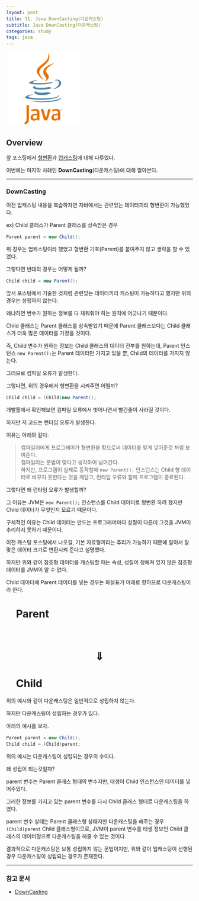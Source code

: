 ```yaml
---
layout: post
title: 11. Java DownCasting(다운캐스팅)
subtitle: Java DownCasting(다운캐스팅)
categories: study
tags: java
---
```


![javalogo](/assets/img/logo/java-logo.png)

## Overview

앞 포스팅에서 [형변환](/study/2019/08/18/java_9_java_casting/)과 [업캐스팅](/study/2019/08/19/java_10_java_upcasting/)에 대해 다루었다.

이번에는 마지막 차례인 **DownCasting**(다운캐스팅)에 대해 알아본다.

***

### DownCasting

이전 업캐스팅 내용을 복습하자면 자바에서는 관련있는 데이터끼리 형변환이 가능했었다.

ex) Child 클래스가 Parent 클래스를 상속받은 경우

```java
Parent parent = new Child();
```

위 경우는 업캐스팅이라 했었고 형변환 기호(Parent)를 붙여주지 않고 생략을 할 수 있었다.

그렇다면 반대의 경우는 어떻게 될까?

```java
Child child = new Parent();
```

앞서 포스팅에서 기술한 것처럼 관련있는 데이터끼리 캐스팅이 가능하다고 했지만 위의 경우는 성립하지 않는다.

왜냐하면 변수가 원하는 정보를 다 채워줘야 하는 원칙에 어긋나기 때문이다.

Child 클래스는 Parent 클래스를 상속받았기 때문에 Parent 클래스보다는 Child 클래스가 더욱 많은 데이터를 가졌을 것이다.

즉, Child 변수가 원하는 정보는 Child 클래스의 데이터 전부를 원하는데, Parent 인스턴스 `new Parent();`는 Parent 데이터만 가지고 있을 뿐, Child의 데이터를 가지지 않는다.

그러므로 컴파일 오류가 발생한다.

그렇다면, 위의 경우에서 형변환을 시켜주면 어떨까?

```java
Child child = (Child)new Parent();
```

개발툴에서 확인해보면 컴파일 오류에서 벗어나면서 빨간줄이 사라질 것이다.

하지만 저 코드는 런타임 오류가 발생한다.

이유는 아래와 같다.

> 컴파일러에게 프로그래머가 형변환을 함으로써 데이터를 맞게 넣어준것 처럼 보여준다.  
> 컴파일러는 문법이 맞다고 생각하여 넘어간다.  
> 하지만, 프로그램이 실제로 동작할때 `new Parent();` 인스턴스는 Child 형 데이터로 바꾸지 못한다는 것을 깨닫고, 런타임 오류와 함께 프로그램이 종료된다.

그렇다면 왜 런타임 오류가 발생할까?

그 이유는 JVM은 `new Parent();` 인스턴스를 Child 데이터로 형변환 하려 했지만 Child 데이터가 무엇인지 모르기 때문이다.

구체적인 이유는 Child 데이터는 만드는 프로그래머마다 성질이 다른데 그것을 JVM이 추리하지 못하기 때문이다.

이전 캐스팅 포스팅에서 나오길, 기본 자료형끼리는 추리가 가능하기 때문에 알아서 알맞은 데이터 크기로 변환시켜 준다고 설명했다.

하지만 위와 같이 참조형 데이터를 캐스팅할 때는 속성, 성질이 정해져 있지 않은 참조형 데이터를 JVM이 알 수 없다.

Child 데이터에 Parent 데이터를 넣는 경우는 화살표가 아래로 향하므로 다운캐스팅이라 한다.

# &nbsp;&nbsp;&nbsp;&nbsp;Parent
# &nbsp;&nbsp;&nbsp;&nbsp;&nbsp;&nbsp;$$\Downarrow$$
# &nbsp;&nbsp;&nbsp;&nbsp;Child

위의 예시와 같이 다운캐스팅은 일반적으로 성립하지 않는다.

하지만 다운캐스팅이 성립하는 경우가 있다.

아래의 예시를 보자.

```java
Parent parent = new Child();
Child child = (Child)parent;
```

위의 예시는 다운캐스팅이 성립되는 경우의 수이다.

왜 성립이 되는것일까?

parent 변수는 Parent 클래스 형태의 변수지만, 태생이 Child 인스턴스인 데이터를 넣어주었다.

그러한 정보를 가지고 있는 parent 변수를 다시 Child 클래스 형태로 다운캐스팅을 하였다.

parent 변수 상태는 Parent 클래스형 상태지만 다운캐스팅을 해주는 경우 `(Child)parent` Child 클래스형이므로, JVM이 parent 변수를 태생 정보인 Child 클래스의 데이터형으로 다운캐스팅을 해줄 수 있는 것이다.

결과적으로 다운캐스팅은 보통 성립하지 않는 문법이지만, 위와 같이 업캐스팅이 선행된 경우 다운캐스팅이 성립되는 경우가 존재한다.

***

### 참고 문서
- [DownCasting](https://mommoo.tistory.com/51)
